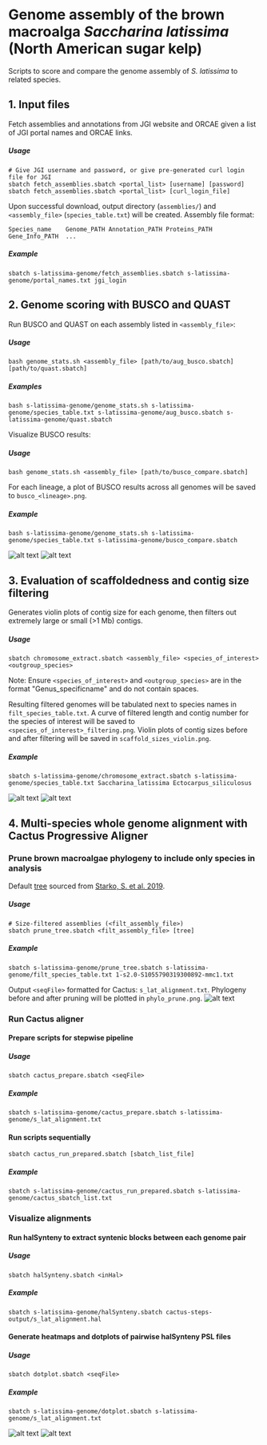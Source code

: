 # Genome assembly of the brown macroalga *Saccharina latissima* (North American sugar kelp)
Scripts to score and compare the genome assembly of *S. latissima* to related species.

## 1. Input files
Fetch assemblies and annotations from JGI website and ORCAE given a list of JGI portal names and ORCAE links.
##### Usage
```
# Give JGI username and password, or give pre-generated curl login file for JGI
sbatch fetch_assemblies.sbatch <portal_list> [username] [password]
sbatch fetch_assemblies.sbatch <portal_list> [curl_login_file]
```
Upon successful download, output directory (`assemblies/`) and `<assembly_file>` (`species_table.txt`) will be created.
Assembly file format:
```
Species_name	Genome_PATH	Annotation_PATH	Proteins_PATH	Gene_Info_PATH	...
```
##### Example
```
sbatch s-latissima-genome/fetch_assemblies.sbatch s-latissima-genome/portal_names.txt jgi_login
```

## 2. Genome scoring with BUSCO and QUAST
Run BUSCO and QUAST on each assembly listed in `<assembly_file>`:
##### Usage
```
bash genome_stats.sh <assembly_file> [path/to/aug_busco.sbatch] [path/to/quast.sbatch]
```
##### Examples
```
bash s-latissima-genome/genome_stats.sh s-latissima-genome/species_table.txt s-latissima-genome/aug_busco.sbatch s-latissima-genome/quast.sbatch
```
Visualize BUSCO results:
##### Usage
```
bash genome_stats.sh <assembly_file> [path/to/busco_compare.sbatch]
```
For each lineage, a plot of BUSCO results across all genomes will be saved to `busco_<lineage>.png`.
##### Example
```
bash s-latissima-genome/genome_stats.sh s-latissima-genome/species_table.txt s-latissima-genome/busco_compare.sbatch
```
![alt text](https://github.com/kdews/s-latissima-genome/blob/main/busco_eukaryota_odb10.png)
![alt text](https://github.com/kdews/s-latissima-genome/blob/main/busco_stramenopiles_odb10.png)

## 3. Evaluation of scaffoldedness and contig size filtering
Generates violin plots of contig size for each genome, then filters out extremely large or small (>1 Mb) contigs.
##### Usage
```
sbatch chromosome_extract.sbatch <assembly_file> <species_of_interest> <outgroup_species>
```
Note: Ensure `<species_of_interest>` and `<outgroup_species>` are in the format "Genus_specificname" and do not contain spaces.

Resulting filtered genomes will be tabulated next to species names in `filt_species_table.txt`. A curve of filtered length and contig number for the species of interest will be saved to `<species_of_interest>_filtering.png`. Violin plots of contig sizes before and after filtering will be saved in `scaffold_sizes_violin.png`.
##### Example
```
sbatch s-latissima-genome/chromosome_extract.sbatch s-latissima-genome/species_table.txt Saccharina_latissima Ectocarpus_siliculosus
```
![alt text](https://github.com/kdews/s-latissima-genome/blob/main/Saccharina_latissima_filtering.png)
![alt text](https://github.com/kdews/s-latissima-genome/blob/main/scaffold_sizes_violin.png)

## 4. Multi-species whole genome alignment with Cactus Progressive Aligner
### Prune brown macroalgae phylogeny to include only species in analysis
Default [tree](https://ars.els-cdn.com/content/image/1-s2.0-S1055790319300892-mmc1.txt) sourced from [Starko, S. et al. 2019](https://doi.org/10.1016/j.ympev.2019.04.012).

##### Usage
```
# Size-filtered assemblies (<filt_assembly_file>)
sbatch prune_tree.sbatch <filt_assembly_file> [tree]
```
##### Example
```
sbatch s-latissima-genome/prune_tree.sbatch s-latissima-genome/filt_species_table.txt 1-s2.0-S1055790319300892-mmc1.txt
```
Output `<seqFile>` formatted for Cactus: `s_lat_alignment.txt`. Phylogeny before and after pruning will be plotted in `phylo_prune.png`.
![alt text](https://github.com/kdews/s-latissima-genome/blob/main/phylo_prune.png)

### Run Cactus aligner
#### Prepare scripts for stepwise pipeline
##### Usage
```
sbatch cactus_prepare.sbatch <seqFile>
```
##### Example
```
sbatch s-latissima-genome/cactus_prepare.sbatch s-latissima-genome/s_lat_alignment.txt
```
#### Run scripts sequentially
```
sbatch cactus_run_prepared.sbatch [sbatch_list_file]
```
##### Example
```
sbatch s-latissima-genome/cactus_run_prepared.sbatch s-latissima-genome/cactus_sbatch_list.txt
```
### Visualize alignments
#### Run halSynteny to extract syntenic blocks between each genome pair
##### Usage
```
sbatch halSynteny.sbatch <inHal>
```
##### Example
```
sbatch s-latissima-genome/halSynteny.sbatch cactus-steps-output/s_lat_alignment.hal
```
#### Generate heatmaps and dotplots of pairwise halSynteny PSL files
##### Usage
```
sbatch dotplot.sbatch <seqFile>
```
##### Example
```
sbatch s-latissima-genome/dotplot.sbatch s-latissima-genome/s_lat_alignment.txt
```
![alt text](https://github.com/kdews/s-latissima-genome/blob/main/heatmap_Saccharina_latissima_vs_Macrocystis_pyrifera.png)
![alt text](https://github.com/kdews/s-latissima-genome/blob/main/dotplot_Saccharina_latissima_vs_Macrocystis_pyrifera.png)